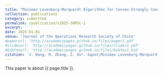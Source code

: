 ```yaml
---
title: "Minimax Levenberg-Marquardt Algorithms for Convex-Strongly Concave Minimax Problems"
collection: publications
category: submitted
permalink: /publication/s2025-JORSC-1
excerpt: ''
date: 2025-01-01
venue: 'Journal of the Operations Research Society of China'
#paperurl: 'http://academicpages.github.io/files/paper1.pdf'
#slidesurl: 'http://academicpages.github.io/files/slides1.pdf'
#bibtexurl: 'http://academicpages.github.io/files/bibtex1.bib'
citation: 'J. Wang, M. Zhang, Z. Xu*. &quot;Minimax Levenberg-Marquardt Algorithms for Convex-Strongly Concave Minimax Problems.&quot; <i>Journal of the Operations Research Society of China</i>. submitted. 2025.'
---
```

This paper is about {{ page.title }}.

